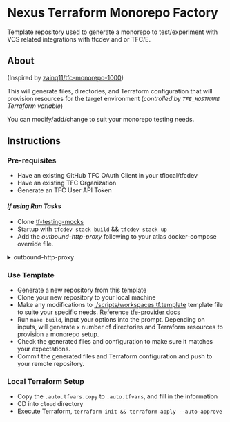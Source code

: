 # Nexus Terraform Monorepo Factory

Template repository used to generate a monorepo to test/experiment with VCS related integrations with tfcdev and or TFC/E.

## About

(Inspired by [zainq11/tfc-monorepo-1000](https://github.com/zainq11/tfc-monorepo-1000))

This will generate files, directories, and Terraform configuration that will provision resources for the target environment (*controlled by `TFE_HOSTNAME` Terraform variable*)

You can modify/add/change to suit your monorepo testing needs.

## Instructions

### Pre-requisites
* Have an existing GitHub TFC OAuth Client in your tflocal/tfcdev
* Have an existing TFC Organization
* Generate an TFC User API Token

#### *If using Run Tasks*
- Clone [tf-testing-mocks](https://github.com/hashicorp/tf-testing-mocks)
- Startup with `tfcdev stack build` && `tfcdev stack up`
- Add the *outbound-http-proxy* following to your atlas docker-compose override file.

<details>
  <summary>outbound-http-proxy</summary>

  ```yaml
outbound-http-proxy:
  command: "sh -c './outbound-http-proxy --dev --config-file config/config.yaml --egress-acl-file config/acl.yaml --allow-address 127.0.0.1:22180 --allow-address $(getent hosts testing-mocks.tfe | cut -f1 -d\\ ):22180'"
```

</details>

### Use Template
* Generate a new repository from this template
* Clone your new repository to your local machine
* Make any modifications to [./scripts/workspaces.tf.template](./scripts/workspaces.tf.template) template file to suite your specific needs. Reference [tfe-provider docs](https://registry.terraform.io/providers/hashicorp/tfe/latest/docs/resources/workspace)
* Run `make build`, input your options into the prompt. Depending on inputs, will generate x number of directories and Terraform resources to provision a monorepo setup.
* Check the generated files and configuration to make sure it matches your expectations.
* Commit the generated files and Terraform configuration and push to your remote repository.

### Local Terraform Setup
* Copy the `.auto.tfvars.copy` to `.auto.tfvars`, and fill in the information
* CD into `cloud` directory
* Execute Terraform, `terraform init && terraform apply --auto-approve`

